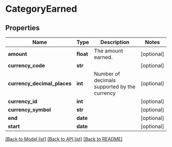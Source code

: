 # CategoryEarned

## Properties
Name | Type | Description | Notes
------------ | ------------- | ------------- | -------------
**amount** | **float** | The amount earned. | [optional] 
**currency_code** | **str** |  | [optional] 
**currency_decimal_places** | **int** | Number of decimals supported by the currency | [optional] 
**currency_id** | **int** |  | [optional] 
**currency_symbol** | **str** |  | [optional] 
**end** | **date** |  | [optional] 
**start** | **date** |  | [optional] 

[[Back to Model list]](../README.md#documentation-for-models) [[Back to API list]](../README.md#documentation-for-api-endpoints) [[Back to README]](../README.md)


